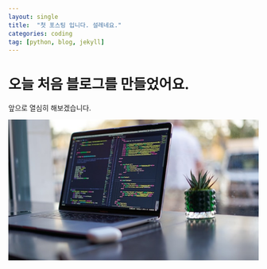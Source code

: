```yaml
---
layout: single
title:  "첫 포스팅 입니다. 설레네요."
categories: coding
tag: [python, blog, jekyll]
---
```


# 오늘 처음 블로그를 만들었어요.

앞으로 열심히 해보겠습니다.

![james-harrison-vpOeXr5wmR4-unsplash](../images/2023-09-19-first/james-harrison-vpOeXr5wmR4-unsplash-1695214477248-2.jpg)
